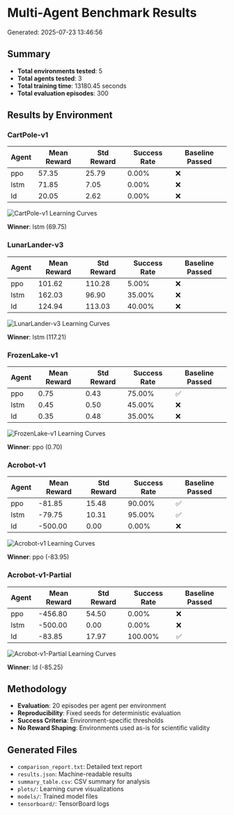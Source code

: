 # Multi-Agent Benchmark Results

Generated: 2025-07-23 13:46:56

## Summary

- **Total environments tested**: 5
- **Total agents tested**: 3
- **Total training time**: 13180.45 seconds
- **Total evaluation episodes**: 300

## Results by Environment

### CartPole-v1

| Agent | Mean Reward | Std Reward | Success Rate | Baseline Passed |
|-------|-------------|------------|--------------|----------------|
| ppo | 57.35 | 25.79 | 0.00% | ❌ |
| lstm | 71.85 | 7.05 | 0.00% | ❌ |
| ld | 20.05 | 2.62 | 0.00% | ❌ |

![CartPole-v1 Learning Curves](plots/CartPole-v1_comparison.png)

**Winner**: lstm (69.75)

### LunarLander-v3

| Agent | Mean Reward | Std Reward | Success Rate | Baseline Passed |
|-------|-------------|------------|--------------|----------------|
| ppo | 101.62 | 110.28 | 5.00% | ❌ |
| lstm | 162.03 | 96.90 | 35.00% | ❌ |
| ld | 124.94 | 113.03 | 40.00% | ❌ |

![LunarLander-v3 Learning Curves](plots/LunarLander-v3_comparison.png)

**Winner**: lstm (117.21)

### FrozenLake-v1

| Agent | Mean Reward | Std Reward | Success Rate | Baseline Passed |
|-------|-------------|------------|--------------|----------------|
| ppo | 0.75 | 0.43 | 75.00% | ✅ |
| lstm | 0.45 | 0.50 | 45.00% | ❌ |
| ld | 0.35 | 0.48 | 35.00% | ❌ |

![FrozenLake-v1 Learning Curves](plots/FrozenLake-v1_comparison.png)

**Winner**: ppo (0.70)

### Acrobot-v1

| Agent | Mean Reward | Std Reward | Success Rate | Baseline Passed |
|-------|-------------|------------|--------------|----------------|
| ppo | -81.85 | 15.48 | 90.00% | ✅ |
| lstm | -79.75 | 10.31 | 95.00% | ✅ |
| ld | -500.00 | 0.00 | 0.00% | ❌ |

![Acrobot-v1 Learning Curves](plots/Acrobot-v1_comparison.png)

**Winner**: ppo (-83.95)

### Acrobot-v1-Partial

| Agent | Mean Reward | Std Reward | Success Rate | Baseline Passed |
|-------|-------------|------------|--------------|----------------|
| ppo | -456.80 | 54.50 | 0.00% | ❌ |
| lstm | -500.00 | 0.00 | 0.00% | ❌ |
| ld | -83.85 | 17.97 | 100.00% | ✅ |

![Acrobot-v1-Partial Learning Curves](plots/Acrobot-v1-Partial_comparison.png)

**Winner**: ld (-85.25)

## Methodology

- **Evaluation**: 20 episodes per agent per environment
- **Reproducibility**: Fixed seeds for deterministic evaluation
- **Success Criteria**: Environment-specific thresholds
- **No Reward Shaping**: Environments used as-is for scientific validity

## Generated Files

- `comparison_report.txt`: Detailed text report
- `results.json`: Machine-readable results
- `summary_table.csv`: CSV summary for analysis
- `plots/`: Learning curve visualizations
- `models/`: Trained model files
- `tensorboard/`: TensorBoard logs
